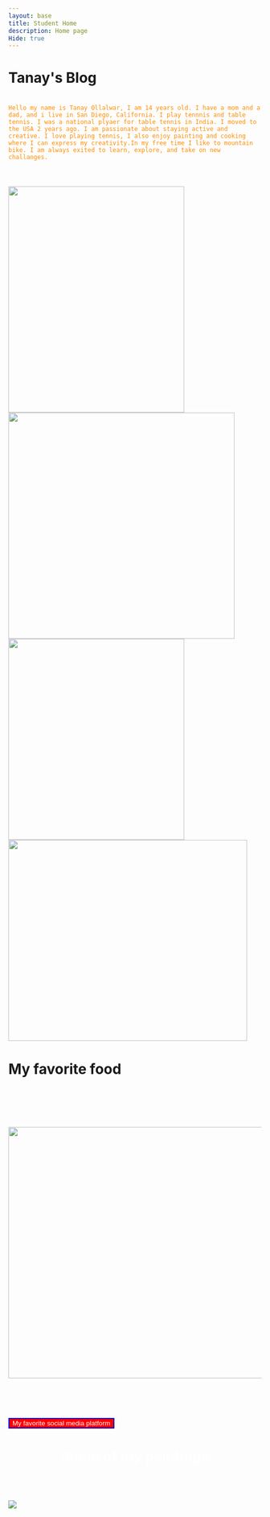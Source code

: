 ```yaml
---
layout: base
title: Student Home
description: Home page 
Hide: true
---
```



# Tanay's Blog

<br>
<code style="color : darkorange">Hello my name is Tanay Ollalwar, I am 14 years old. I have a mom and a dad, and i live in San Diego, California. I play tennnis and table tennis. I was a national plyaer for table tennis in India. I moved to the USA 2 years ago. I am passionate about staying active and creative. I love playing tennis, I also enjoy painting and cooking where I can express my creativity.In my free time I like to mountain bike. I am always exited to learn, explore, and take on new challanges.</code>
<br><br> <br><br>

<div class="row">
    <div class="column">
<img src="https://magazine.fortevillageresort.com/wp-content/uploads/2022/01/tennis-770x513.jpg" width="350" height="450">


<img src="https://media.istockphoto.com/id/1477430966/photo/woman-preparing-quinoa-vegetable-mix-cooked-in-a-frying-pan.jpg?s=612x612&w=0&k=20&c=eGlflJ8A7Kg8SbidqJxDp9hzbG0ETt3saS7Z4Sf250g=" width="450" height="450" >

</div>



<div class="row">
    <div class="column">



<img src="https://shwetainthekitchen.com/wp-content/uploads/2020/03/IMG_7944-scaled.jpg" width="350" height="400">

<img src="https://www.lookoutvt.com/wp-content/uploads/2023/06/AdobeStock_593082107-scaled-e1692656084718.jpeg" width="475" height="400">

<br>
<h1>My favorite food</h1>

</div>

<br><br><br><b>

<img src="https://upload.wikimedia.org/wikipedia/en/thumb/4/41/Flag_of_India.svg/1920px-Flag_of_India.svg.png" width="750" height="500">

<br><br><br>

<a href="https://www.youtube.com/">
<button style="background-color:red; border-color:blue; color:white">My favorite social media platform</button>
</a>

<h1 style= "color:white;text-align:center">  Some of my paintings </h1>
<br><br><br>

<img src="/tanay2452/images/my-painting.png">